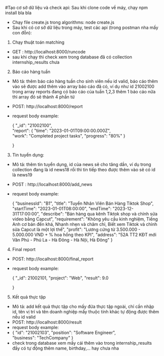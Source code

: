 #Tạo cơ sở dữ liệu và check api:
Sau khi clone code về máy, chạy npm install bla bla
- Chạy file create.js trong algorithms: node create.js
- Sau khi có cơ sở dữ liệu trong máy, test các api (trong postman nha mấy con đỗn):
1. Chạy thuật toán matching
- GET : http://localhost:8000/runcode
- sau khi chạy thì check xem trong database đã có collection internship_results chưa
2. Báo cáo hàng tuần
- Mô tả: thêm báo cáo hàng tuần cho sinh viên nếu id valid, báo cáo thêm vào sẽ được add thêm vào array báo cáo đã có, ví dụ như id 21002100 trong array reports đang có báo cáo của tuần 1,2,3 thêm 1 báo cáo nữa thì array đó sẽ thành 4 phần tử
- POST: http://localhost:8000/report
- request body example:
  
  {
    "_id": "21002100",  
    "report": {
        "time": "2023-01-01T09:00:00.000Z",  
        "work": "Completed project tasks", 
        "progress": "80%" 
    }

  }

3. Tin tuyển dụng: 
- Mô tả: thêm tin tuyển dụng, id của news sẽ cho tăng dần, ví dụ trong collection đang là id news18 rồi thì tin tiếp theo được thêm vào sẽ có id là news19
- POST : http://localhost:8000/add_news
- request body example:
  
  {
    "businessId": "B1", 
    "title": "Tuyển Nhân Viên Bán Hàng Tiktok Shop",
    "startTime": "2023-01-01T08:00:00", 
    "endTime": "2023-12-31T17:00:00", 
    "describe": "Bán hàng qua kênh Tiktok shop và chỉnh sửa video bằng Capcut",
    "requirement": "Không yêu cầu kinh nghiệm, Tiếng Anh cơ bản đến khá, Nhanh nhẹn và chăm chỉ, Biết xem Tiktok và chỉnh sửa Capcut là một lợi thế",
    "profit": "Lương cứng từ 3.500.000 - 5.000.000 VND + % hoa hồng theo KPI",
    "address": "52A TT2 KĐT mới Văn Phú - Phú La - Hà Đông - Hà Nội, Hà Đông"
  }

4. Final report
- POST: http://localhost:8000/final_report
- request body example:
  
  {
    "_id": 21002101,
    "project": "Web",
    "result": 9.0

  }

5. Kết quả thực tập
- Mô tả: add kết quả thực tập cho mấy đứa thực tập ngoài, chỉ cần nhập id, tên vị trí và tên doanh nghiệp mấy thuộc tính khác tự động được thêm nếu id valid
- POST: http://localhost:8000/result
- request body example:
- 
  {
    "id": "21002103", 
    "position": "Software Engineer",  
    "business": "TechCompany" 
  }
- check trong database xem mấy cái thêm vào trong internship_results đấy có tự động thêm name, birthday,... hay chưa nha
